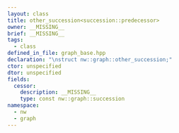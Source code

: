 ```yaml
---
layout: class
title: other_succession<succession::predecessor>
owner: __MISSING__
brief: __MISSING__
tags:
  - class
defined_in_file: graph_base.hpp
declaration: "\nstruct nw::graph::other_succession;"
ctor: unspecified
dtor: unspecified
fields:
  cessor:
    description: __MISSING__
    type: const nw::graph::succession
namespace:
  - nw
  - graph
---
```

